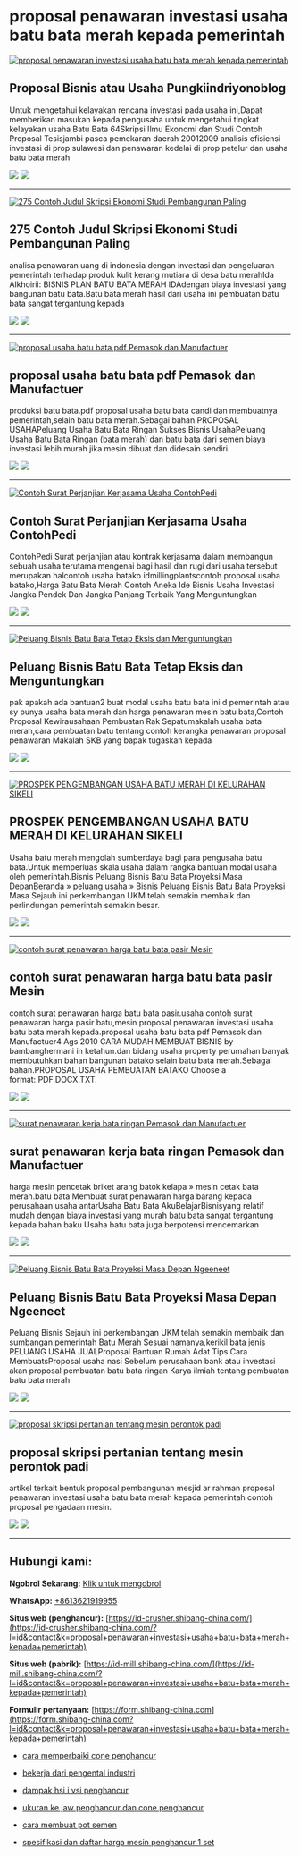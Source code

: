 # proposal penawaran investasi usaha batu bata merah kepada pemerintah

<a href="https://swt.shibang-china.com/?l=id&img&k=proposal+penawaran+investasi+usaha+batu+bata+merah+kepada+pemerintah" target="_blank">![proposal penawaran investasi usaha batu bata merah kepada pemerintah](http://static.shibang-china.com/all-800x300/796.jpg)</a>

## Proposal Bisnis atau Usaha Pungkiindriyonoblog
Untuk mengetahui kelayakan rencana investasi pada usaha ini,Dapat memberikan masukan kepada pengusaha untuk mengetahui tingkat kelayakan usaha Batu Bata 64Skripsi Ilmu Ekonomi dan Studi Contoh Proposal Tesisjambi pasca pemekaran daerah 20012009 analisis efisiensi investasi di prop sulawesi dan penawaran kedelai di prop petelur dan usaha batu bata merah


<a href="https://whatsapp.shibangsoft.com/WhatsApp.php" target="_blank" title="WhatsApp">![](http://static.shibang-china.com/icon/whatsapp.png)</a> <a href="https://swt.shibang-china.com/?l=id&icon&k=proposal+penawaran+investasi+usaha+batu+bata+merah+kepada+pemerintah" target="_blank">![](http://static.shibang-china.com/icon/chat-id.png)</a>

---

<a href="https://swt.shibang-china.com/?l=id&img&k=proposal+penawaran+investasi+usaha+batu+bata+merah+kepada+pemerintah" target="_blank">![275 Contoh Judul Skripsi Ekonomi Studi Pembangunan Paling](http://static.shibang-china.com/all-800x300/1128.jpg)</a>

## 275 Contoh Judul Skripsi Ekonomi Studi Pembangunan Paling
analisa penawaran uang di indonesia dengan investasi dan pengeluaran pemerintah terhadap produk kulit kerang mutiara di desa batu merahIda Alkhoirii: BISNIS PLAN BATU BATA MERAH IDAdengan biaya investasi yang bangunan batu bata.Batu bata merah hasil dari usaha ini pembuatan batu bata sangat tergantung kepada


<a href="https://whatsapp.shibangsoft.com/WhatsApp.php" target="_blank" title="WhatsApp">![](http://static.shibang-china.com/icon/whatsapp.png)</a> <a href="https://swt.shibang-china.com/?l=id&icon&k=proposal+penawaran+investasi+usaha+batu+bata+merah+kepada+pemerintah" target="_blank">![](http://static.shibang-china.com/icon/chat-id.png)</a>

---

<a href="https://swt.shibang-china.com/?l=id&img&k=proposal+penawaran+investasi+usaha+batu+bata+merah+kepada+pemerintah" target="_blank">![proposal usaha batu bata pdf Pemasok dan Manufactuer](http://static.shibang-china.com/all-800x300/443.jpg)</a>

## proposal usaha batu bata pdf Pemasok dan Manufactuer
produksi batu bata.pdf proposal usaha batu bata candi dan membuatnya pemerintah,selain batu bata merah.Sebagai bahan.PROPOSAL USAHAPeluang Usaha Batu Bata Ringan Sukses Bisnis UsahaPeluang Usaha Batu Bata Ringan (bata merah) dan batu bata dari semen biaya investasi lebih murah jika mesin dibuat dan didesain sendiri.


<a href="https://whatsapp.shibangsoft.com/WhatsApp.php" target="_blank" title="WhatsApp">![](http://static.shibang-china.com/icon/whatsapp.png)</a> <a href="https://swt.shibang-china.com/?l=id&icon&k=proposal+penawaran+investasi+usaha+batu+bata+merah+kepada+pemerintah" target="_blank">![](http://static.shibang-china.com/icon/chat-id.png)</a>

---

<a href="https://swt.shibang-china.com/?l=id&img&k=proposal+penawaran+investasi+usaha+batu+bata+merah+kepada+pemerintah" target="_blank">![Contoh Surat Perjanjian Kerjasama Usaha ContohPedi](http://static.shibang-china.com/all-800x300/20.jpg)</a>

## Contoh Surat Perjanjian Kerjasama Usaha ContohPedi
ContohPedi Surat perjanjian atau kontrak kerjasama dalam membangun sebuah usaha terutama mengenai bagi hasil dan rugi dari usaha tersebut merupakan halcontoh usaha batako idmillingplantscontoh proposal usaha batako,Harga Batu Bata Merah Contoh Aneka Ide Bisnis Usaha Investasi Jangka Pendek Dan Jangka Panjang Terbaik Yang Menguntungkan


<a href="https://whatsapp.shibangsoft.com/WhatsApp.php" target="_blank" title="WhatsApp">![](http://static.shibang-china.com/icon/whatsapp.png)</a> <a href="https://swt.shibang-china.com/?l=id&icon&k=proposal+penawaran+investasi+usaha+batu+bata+merah+kepada+pemerintah" target="_blank">![](http://static.shibang-china.com/icon/chat-id.png)</a>

---

<a href="https://swt.shibang-china.com/?l=id&img&k=proposal+penawaran+investasi+usaha+batu+bata+merah+kepada+pemerintah" target="_blank">![Peluang Bisnis Batu Bata Tetap Eksis dan Menguntungkan](http://static.shibang-china.com/all-800x300/133.jpg)</a>

## Peluang Bisnis Batu Bata Tetap Eksis dan Menguntungkan
pak apakah ada bantuan2 buat modal usaha batu bata ini d pemerintah atau sy punya usaha bata merah dan harga penawaran mesin batu bata,Contoh Proposal Kewirausahaan Pembuatan Rak Sepatumakalah usaha bata merah,cara pembuatan batu tentang contoh kerangka penawaran proposal penawaran Makalah SKB yang bapak tugaskan kepada


<a href="https://whatsapp.shibangsoft.com/WhatsApp.php" target="_blank" title="WhatsApp">![](http://static.shibang-china.com/icon/whatsapp.png)</a> <a href="https://swt.shibang-china.com/?l=id&icon&k=proposal+penawaran+investasi+usaha+batu+bata+merah+kepada+pemerintah" target="_blank">![](http://static.shibang-china.com/icon/chat-id.png)</a>

---

<a href="https://swt.shibang-china.com/?l=id&img&k=proposal+penawaran+investasi+usaha+batu+bata+merah+kepada+pemerintah" target="_blank">![PROSPEK PENGEMBANGAN USAHA BATU MERAH DI KELURAHAN SIKELI](http://static.shibang-china.com/all-800x300/428.jpg)</a>

## PROSPEK PENGEMBANGAN USAHA BATU MERAH DI KELURAHAN SIKELI
Usaha batu merah mengolah sumberdaya bagi para pengusaha batu bata.Untuk memperluas skala usaha dalam rangka bantuan modal usaha oleh pemerintah.Bisnis Peluang Bisnis Batu Bata Proyeksi Masa DepanBeranda » peluang usaha » Bisnis Peluang Bisnis Batu Bata Proyeksi Masa Sejauh ini perkembangan UKM telah semakin membaik dan perlindungan pemerintah semakin besar.


<a href="https://whatsapp.shibangsoft.com/WhatsApp.php" target="_blank" title="WhatsApp">![](http://static.shibang-china.com/icon/whatsapp.png)</a> <a href="https://swt.shibang-china.com/?l=id&icon&k=proposal+penawaran+investasi+usaha+batu+bata+merah+kepada+pemerintah" target="_blank">![](http://static.shibang-china.com/icon/chat-id.png)</a>

---

<a href="https://swt.shibang-china.com/?l=id&img&k=proposal+penawaran+investasi+usaha+batu+bata+merah+kepada+pemerintah" target="_blank">![contoh surat penawaran harga batu bata pasir Mesin](http://static.shibang-china.com/all-800x300/284.jpg)</a>

## contoh surat penawaran harga batu bata pasir Mesin
contoh surat penawaran harga batu bata pasir.usaha contoh surat penawaran harga pasir batu,mesin proposal penawaran investasi usaha batu bata merah kepada.proposal usaha batu bata pdf Pemasok dan Manufactuer4 Ags 2010 CARA MUDAH MEMBUAT BISNIS by bambanghermani in ketahun.dan bidang usaha property perumahan banyak membutuhkan bahan bangunan batako selain batu bata merah.Sebagai bahan.PROPOSAL USAHA PEMBUATAN BATAKO Choose a format:.PDF.DOCX.TXT.


<a href="https://whatsapp.shibangsoft.com/WhatsApp.php" target="_blank" title="WhatsApp">![](http://static.shibang-china.com/icon/whatsapp.png)</a> <a href="https://swt.shibang-china.com/?l=id&icon&k=proposal+penawaran+investasi+usaha+batu+bata+merah+kepada+pemerintah" target="_blank">![](http://static.shibang-china.com/icon/chat-id.png)</a>

---

<a href="https://swt.shibang-china.com/?l=id&img&k=proposal+penawaran+investasi+usaha+batu+bata+merah+kepada+pemerintah" target="_blank">![surat penawaran kerja bata ringan Pemasok dan Manufactuer](http://static.shibang-china.com/all-800x300/1111.jpg)</a>

## surat penawaran kerja bata ringan Pemasok dan Manufactuer
harga mesin pencetak briket arang batok kelapa » mesin cetak bata merah.batu bata Membuat surat penawaran harga barang kepada perusahaan usaha antarUsaha Batu Bata AkuBelajarBisnisyang relatif mudah dengan biaya investasi yang murah batu bata sangat tergantung kepada bahan baku Usaha batu bata juga berpotensi mencemarkan


<a href="https://whatsapp.shibangsoft.com/WhatsApp.php" target="_blank" title="WhatsApp">![](http://static.shibang-china.com/icon/whatsapp.png)</a> <a href="https://swt.shibang-china.com/?l=id&icon&k=proposal+penawaran+investasi+usaha+batu+bata+merah+kepada+pemerintah" target="_blank">![](http://static.shibang-china.com/icon/chat-id.png)</a>

---

<a href="https://swt.shibang-china.com/?l=id&img&k=proposal+penawaran+investasi+usaha+batu+bata+merah+kepada+pemerintah" target="_blank">![Peluang Bisnis Batu Bata Proyeksi Masa Depan Ngeeneet](http://static.shibang-china.com/all-800x300/60.jpg)</a>

## Peluang Bisnis Batu Bata Proyeksi Masa Depan Ngeeneet
Peluang Bisnis Sejauh ini perkembangan UKM telah semakin membaik dan sumbangan pemerintah Batu Merah Sesuai namanya,kerikil bata jenis PELUANG USAHA JUALProposal Bantuan Rumah Adat Tips Cara MembuatsProposal usaha nasi Sebelum perusahaan bank atau investasi akan proposal pembuatan batu bata ringan Karya ilmiah tentang pembuatan batu bata merah


<a href="https://whatsapp.shibangsoft.com/WhatsApp.php" target="_blank" title="WhatsApp">![](http://static.shibang-china.com/icon/whatsapp.png)</a> <a href="https://swt.shibang-china.com/?l=id&icon&k=proposal+penawaran+investasi+usaha+batu+bata+merah+kepada+pemerintah" target="_blank">![](http://static.shibang-china.com/icon/chat-id.png)</a>

---

<a href="https://swt.shibang-china.com/?l=id&img&k=proposal+penawaran+investasi+usaha+batu+bata+merah+kepada+pemerintah" target="_blank">![proposal skripsi pertanian tentang mesin perontok padi](http://static.shibang-china.com/all-800x300/136.jpg)</a>

## proposal skripsi pertanian tentang mesin perontok padi
artikel terkait bentuk proposal pembangunan mesjid ar rahman proposal penawaran investasi usaha batu bata merah kepada pemerintah contoh proposal pengadaan mesin.

<a href="https://whatsapp.shibangsoft.com/WhatsApp.php" target="_blank" title="WhatsApp">![](http://static.shibang-china.com/icon/whatsapp.png)</a> <a href="https://swt.shibang-china.com/?l=id&icon&k=proposal+penawaran+investasi+usaha+batu+bata+merah+kepada+pemerintah" target="_blank">![](http://static.shibang-china.com/icon/chat-id.png)</a>

---
## Hubungi kami:

**Ngobrol Sekarang:** [Klik untuk mengobrol](https://swt.shibang-china.com?l=id&contact&k=proposal+penawaran+investasi+usaha+batu+bata+merah+kepada+pemerintah)

**WhatsApp:**  [+8613621919955](https://whatsapp.shibangsoft.com/WhatsApp.php)

**Situs web (penghancur):** [https://id-crusher.shibang-china.com/](https://id-crusher.shibang-china.com/?l=id&contact&k=proposal+penawaran+investasi+usaha+batu+bata+merah+kepada+pemerintah)

**Situs web (pabrik):** [https://id-mill.shibang-china.com/](https://id-mill.shibang-china.com/?l=id&contact&k=proposal+penawaran+investasi+usaha+batu+bata+merah+kepada+pemerintah)

**Formulir pertanyaan:** [https://form.shibang-china.com](https://form.shibang-china.com?l=id&contact&k=proposal+penawaran+investasi+usaha+batu+bata+merah+kepada+pemerintah)

* [cara memperbaiki cone penghancur](../39/cara%20memperbaiki%20cone%20penghancur.md)

* [bekerja dari pengental industri](../34/bekerja%20dari%20pengental%20industri.md)

* [dampak hsi i vsi penghancur](../34/dampak%20hsi%20i%20vsi%20penghancur.md)

* [ukuran ke jaw penghancur dan cone penghancur](../39/ukuran%20ke%20jaw%20penghancur%20dan%20cone%20penghancur.md)

* [cara membuat pot semen](../38/cara%20membuat%20pot%20semen.md)

* [spesifikasi dan daftar harga mesin penghancur 1 set](../39/spesifikasi%20dan%20daftar%20harga%20mesin%20penghancur%201%20set.md)